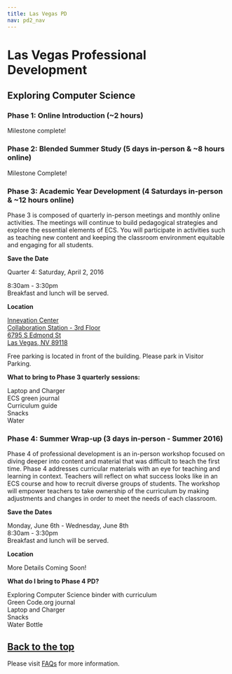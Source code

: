 ```yaml
---
title: Las Vegas PD
nav: pd2_nav
---
```

<a id="top"></a>

# Las Vegas Professional Development



## Exploring Computer Science

### Phase 1: Online Introduction (~2 hours) ###

Milestone complete!

### Phase 2: Blended Summer Study (5 days in-person & ~8 hours online) ###

Milestone Complete! 

### Phase 3: Academic Year Development (4 Saturdays in-person & ~12 hours online) ###
 
Phase 3 is composed of quarterly in-person meetings and monthly online activities. The meetings will continue to build pedagogical strategies and explore the essential elements of ECS. You will participate in activities such as teaching new content and keeping the classroom environment equitable and engaging for all students.


**Save the Date**

Quarter 4: Saturday, April 2, 2016 

8:30am - 3:30pm
<br/>
Breakfast and lunch will be served.


**Location**

[Innevation Center<br/>
Collaboration Station - 3rd Floor<br/>
6795 S Edmond St<br/>
Las Vegas, NV 89118](https://www.google.com/maps/place/The+Innevation+Center/@36.066623,-115.2136283,15z/data=!4m2!3m1!1s0x0:0x4f1c35e8f68b2e74)

Free parking is located in front of the building. Please park in Visitor Parking.

**What to bring to Phase 3 quarterly sessions:**

Laptop and Charger
<br/>
ECS green journal<br/>
Curriculum guide
<br/>
Snacks
<br/>
Water


### Phase 4: Summer Wrap-up (3 days in-person - Summer 2016)

Phase 4 of professional development is an in-person workshop focused on diving deeper into content and material that was difficult to teach the first time. Phase 4 addresses curricular materials with an eye for teaching and learning in context. Teachers
will reflect on what success looks like in an ECS course and how to recruit diverse groups of students. The workshop will empower teachers to take ownership of the curriculum by making adjustments and changes in order to meet the needs of each classroom.


**Save the Dates**

Monday, June 6th - Wednesday, June 8th
<br />
8:30am - 3:30pm
<br />
Breakfast and lunch will be served.

**Location**

More Details Coming Soon!

**What do I bring to Phase 4 PD?**

Exploring Computer Science binder with curriculum 
<br />
Green Code.org journal 
<br />
Laptop and Charger<br/>
Snacks<br/>
Water Bottle
<br />



[**Back to the top**](#top)
----------
Please visit [FAQs](/educate/pd/15-16/faq) for more information.

<br />
<br />